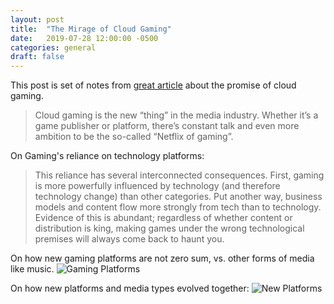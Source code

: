 ```yaml
---
layout: post
title:  "The Mirage of Cloud Gaming"
date:   2019-07-28 12:00:00 -0500
categories: general
draft: false
---
```


This post is set of notes from [great article](https://redef.com/original/how-cloud-gaming-will-and-wont-disrupt) about the promise of cloud gaming.

> Cloud gaming is the new “thing” in the media industry. Whether it’s a game publisher or platform, there’s constant talk and even more ambition to be the so-called “Netflix of gaming”. 

On Gaming's reliance on technology platforms:
> This reliance has several interconnected consequences. First, gaming is more powerfully influenced by technology (and therefore technology change) than other categories. Put another way, business models and content flow more strongly from tech than to technology. Evidence of this is abundant; regardless of whether content or distribution is king, making games under the wrong technological premises will always come back to haunt you.

On how new gaming platforms are not zero sum, vs. other forms of media like music.
![Gaming Platforms](https://d2dpa77enk4uif.cloudfront.net/app/uploads/20190705200459/%40BallMatthew_Cloud11.png)

On how new platforms and media types evolved together:
![New Platforms](https://d2dpa77enk4uif.cloudfront.net/app/uploads/20190705145635/%40BallMatthew_Cloud3.png)


